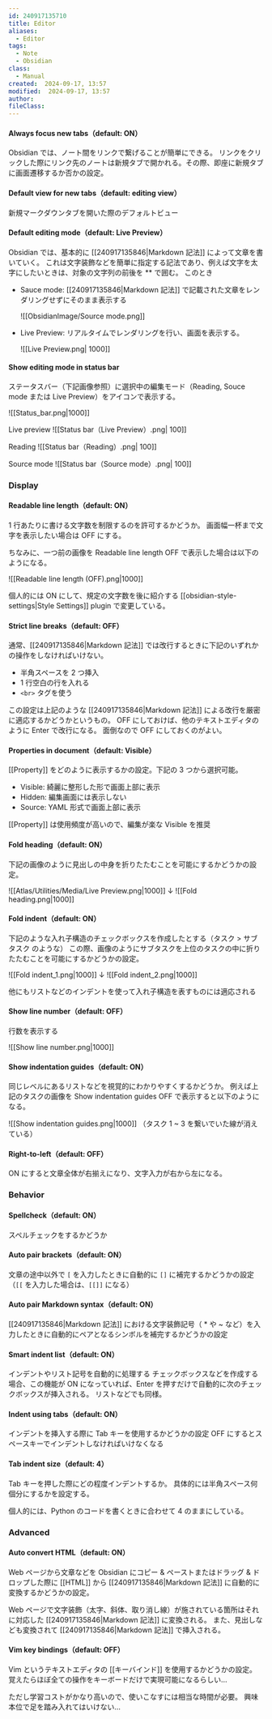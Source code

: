 ```yaml
---
id: 240917135710
title: Editor
aliases:
  - Editor
tags:
  - Note
  - Obsidian
class:
  - Manual
created:  2024-09-17, 13:57
modified:  2024-09-17, 13:57
author: 
fileClass:
---
```

#### Always focus new tabs（default: ON）
Obsidian では、ノート間をリンクで繋げることが簡単にできる。
リンクをクリックした際にリンク先のノートは新規タブで開かれる。その際、即座に新規タブに画面遷移するか否かの設定。

#### Default view for new tabs（default: editing view）
新規マークダウンタブを開いた際のデフォルトビュー

#### Default editing mode（default: Live Preview）
Obsidian では、基本的に [[240917135846|Markdown 記法]] によって文章を書いていく。
これは文字装飾などを簡単に指定する記法であり、例えば文字を太字にしたいときは、対象の文字列の前後を ** で囲む。
このとき
- Sauce mode: [[240917135846|Markdown 記法]] で記載された文章をレンダリングせずにそのまま表示する

  ![[ObsidianImage/Source mode.png]]

- Live Preview: リアルタイムでレンダリングを行い、画面を表示する。
  
  ![[Live Preview.png| 1000]]

#### Show editing mode in status bar
ステータスバー（下記画像参照）に選択中の編集モード（Reading, Souce mode または Live Preview）をアイコンで表示する。

![[Status_bar.png|1000]]

Live preview
![[Status bar（Live Preview）.png| 100]]

Reading
![[Status bar（Reading）.png| 100]]

Source mode
![[Status bar（Source mode）.png| 100]]

### Display
#### Readable line length（default: ON）
1 行あたりに書ける文字数を制限するのを許可するかどうか。
画面幅一杯まで文字を表示したい場合は OFF にする。

ちなみに、一つ前の画像を Readable line length OFF で表示した場合は以下のようになる。

![[Readable line length (OFF).png|1000]]

個人的には ON にして、規定の文字数を後に紹介する [[obsidian-style-settings|Style Settings]] plugin で変更している。

#### Strict line breaks（default: OFF）
通常、[[240917135846|Markdown 記法]] では改行するときに下記のいずれかの操作をしなければいけない。
- 半角スペースを 2 つ挿入
- 1 行空白の行を入れる
- `<br>` タグを使う

この設定は上記のような [[240917135846|Markdown 記法]] による改行を厳密に適応するかどうかというもの。
OFF にしておけば、他のテキストエディタのように Enter で改行になる。
面倒なので OFF にしておくのがよい。

#### Properties in document（default: Visible）
[[Property]] をどのように表示するかの設定。下記の 3 つから選択可能。
- Visible: 綺麗に整形した形で画面上部に表示
- Hidden: 編集画面には表示しない
- Source: YAML 形式で画面上部に表示

[[Property]] は使用頻度が高いので、編集が楽な Visible を推奨

#### Fold heading（default: ON）
下記の画像のように見出しの中身を折りたたむことを可能にするかどうかの設定。

![[Atlas/Utilities/Media/Live Preview.png|1000]]
   ↓
![[Fold heading.png|1000]]

#### Fold indent（default: ON）
下記のような入れ子構造のチェックボックスを作成したとする（タスク > サブタスク のような）
この際、画像のようにサブタスクを上位のタスクの中に折りたたむことを可能にするかどうかの設定。

![[Fold indent_1.png|1000]]
↓
![[Fold indent_2.png|1000]]

他にもリストなどのインデントを使って入れ子構造を表すものには適応される

#### Show line number（default: OFF）
行数を表示する

![[Show line number.png|1000]]

#### Show indentation guides（default: ON）
同じレベルにあるリストなどを視覚的にわかりやすくするかどうか。
例えば上記のタスクの画像を Show indentation guides OFF で表示すると以下のようになる。

![[Show indentation guides.png|1000]]
（タスク 1 ~ 3 を繋いでいた線が消えている）

#### Right-to-left（default: OFF）
ON にすると文章全体が右揃えになり、文字入力が右から左になる。

### Behavior
#### Spellcheck（default: ON）
スペルチェックをするかどうか

#### Auto pair brackets（default: ON）
文章の途中以外で `[` を入力したときに自動的に `[]` に補完するかどうかの設定
（`[[` を入力した場合は、`[[]]` になる）

#### Auto pair Markdown syntax（default: ON）
[[240917135846|Markdown 記法]] における文字装飾記号（ * や ~ など）を入力したときに自動的にペアとなるシンボルを補完するかどうかの設定

#### Smart indent list（default: ON）
インデントやリスト記号を自動的に処理する
チェックボックスなどを作成する場合、この機能が ON になっていれば、Enter を押すだけで自動的に次のチェックボックスが挿入される。
リストなどでも同様。

#### Indent using tabs（default: ON）
インデントを挿入する際に Tab キーを使用するかどうかの設定
OFF にするとスペースキーでインデントしなければいけなくなる

#### Tab indent size（default: 4）
Tab キーを押した際にどの程度インデントするか。
具体的には半角スペース何個分にするかを設定する。

個人的には、Python のコードを書くときに合わせて 4 のままにしている。

### Advanced
#### Auto convert HTML（default: ON）
Web ページから文章などを Obsidian にコピー & ペーストまたはドラッグ & ドロップした際に [[HTML]] から [[240917135846|Markdown 記法]] に自動的に変換するかどうかの設定。

Web ページで文字装飾（太字、斜体、取り消し線）が施されている箇所はそれに対応した [[240917135846|Markdown 記法]] に変換される。
また、見出しなども変換されて [[240917135846|Markdown 記法]] で挿入される。

#### Vim key bindings（default: OFF）
Vim というテキストエディタの [[キーバインド]] を使用するかどうかの設定。
覚えたらほぼ全ての操作をキーボードだけで実現可能になるらしい…

ただし学習コストがかなり高いので、使いこなすには相当な時間が必要。
興味本位で足を踏み入れてはいけない…
